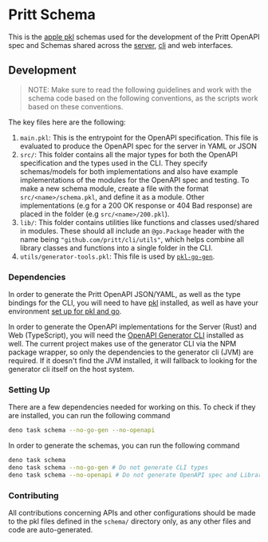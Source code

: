 # Pritt Schema

This is the [apple pkl](https://pkl-lang.org/) schemas used for the development
of the Pritt OpenAPI spec and Schemas shared across the [server](./server),
[cli](./cli) and web interfaces.

## Development

> NOTE: Make sure to read the following guidelines and work with the schema code
> based on the following conventions, as the scripts work based on these
> conventions.

The key files here are the following:

1. `main.pkl`: This is the entrypoint for the OpenAPI specification. This file
   is evaluated to produce the OpenAPI spec for the server in YAML or JSON
2. `src/`: This folder contains all the major types for both the OpenAPI
   specification and the types used in the CLI. They specify schemas/models for
   both implementations and also have example implementations of the modules for
   the OpenAPI spec and testing. To make a new schema module, create a file with
   the format `src/<name>/schema.pkl`, and define it as a module. Other
   implementations (e.g for a 200 OK response or 404 Bad response) are placed in
   the folder (e.g `src/<name>/200.pkl`).
3. `lib/`: This folder contains utilities like functions and classes used/shared
   in modules. These should all include an `@go.Package` header with the name
   being `"github.com/pritt/cli/utils"`, which helps combine all library classes
   and functions into a single folder in the CLI.
4. `utils/generator-tools.pkl`: This file is used by
   [`pkl-go-gen`](https://pkl-lang.org/go/current/codegen.html).

### Dependencies

In order to generate the Pritt OpenAPI JSON/YAML, as well as the type bindings
for the CLI, you will need to have [pkl](https://pkl-lang.org/) installed, as
well as have your environment
[set up for pkl and go](https://pkl-lang.org/go/current/codegen.html).

In order to generate the OpenAPI implementations for the Server (Rust) and Web
(TypeScript), you will need the
[OpenAPI Generator CLI](https://openapi-generator.tech/) installed as well. The
current project makes use of the generator CLI via the NPM package wrapper, so
only the dependencies to the generator cli (JVM) are required. If it doesn't
find the JVM installed, it will fallback to looking for the generator cli itself
on the host system.

### Setting Up

There are a few dependencies needed for working on this. To check if they are
installed, you can run the following command

```bash
deno task schema --no-go-gen --no-openapi
```

In order to generate the schemas, you can run the following command

```bash
deno task schema
deno task schema --no-go-gen # Do not generate CLI types
deno task schema --no-openapi # Do not generate OpenAPI spec and Libraries
```

### Contributing

All contributions concerning APIs and other configurations should be made to the
pkl files defined in the `schema/` directory only, as any other files and code
are auto-generated.
